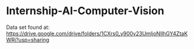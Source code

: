 # Internship-AI-Computer-Vision
Data set found at:
https://drive.google.com/drive/folders/1CXrs0_y900y23UmIjoNIlhGY4ZtaKWRj?usp=sharing
